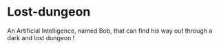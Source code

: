# Lost-dungeon

An Artificial Intelligence, named Bob, that can find his way out through a dark and lost dungeon !